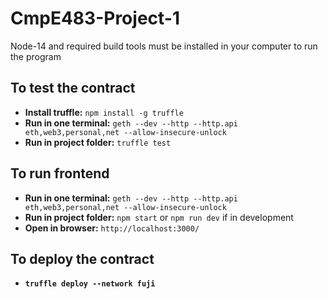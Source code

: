# CmpE483-Project-1
Node-14 and required build tools must be installed in your computer to run the program

## To test the contract
* <b>Install truffle:</b> `npm install -g truffle`
* <b>Run in one terminal:</b> `geth --dev --http --http.api eth,web3,personal,net --allow-insecure-unlock`
* <b>Run in project folder:</b> `truffle test`

## To run frontend
* <b>Run in one terminal:</b> `geth --dev --http --http.api eth,web3,personal,net --allow-insecure-unlock`
* <b>Run in project folder:</b> `npm start` or `npm run dev` if in development
* <b>Open in browser:</b> `http://localhost:3000/`

## To deploy the contract
* <b>`truffle deploy --network fuji`</b>
